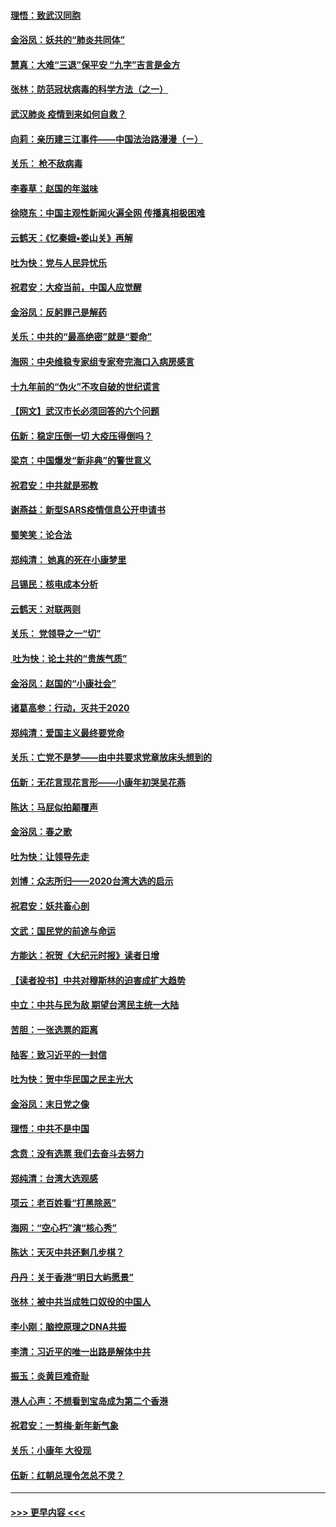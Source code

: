 #### [理悟：致武汉同胞](../pages/nsc993/n11831522.md?t=01301344) 
#### [金浴凤：妖共的“肺炎共同体”](../pages/nsc993/n11829448.md?t=01301344) 
#### [慧真：大难“三退”保平安 “九字”吉言是金方](../pages/nsc993/n11829501.md?t=01301344) 
#### [张林：防范冠状病毒的科学方法（之一）](../pages/nsc993/n11828618.md?t=01301344) 
#### [武汉肺炎 疫情到来如何自救？](../pages/nsc993/n11827632.md?t=01301344) 
#### [向莉：亲历建三江事件——中国法治路漫漫（ㄧ）](../pages/nsc993/n11827190.md?t=01301344) 
#### [关乐： 枪不敌病毒](../pages/nsc993/n11826746.md?t=01301344) 
#### [李春草：赵国的年滋味](../pages/nsc993/n11826321.md?t=01301344) 
#### [徐晓东：中国主观性新闻火遍全网 传播真相极困难](../pages/nsc993/n11826508.md?t=01301344) 
#### [云鹤天：《忆秦娥▪娄山关》再解](../pages/nsc993/n11824682.md?t=01301344) 
#### [吐为快：党与人民异忧乐](../pages/nsc993/n11824660.md?t=01301344) 
#### [祝君安：大疫当前，中国人应觉醒](../pages/nsc993/n11821946.md?t=01301344) 
#### [金浴凤：反躬罪己是解药](../pages/nsc993/n11820280.md?t=01301344) 
#### [关乐：中共的“最高绝密”就是“要命”](../pages/nsc993/n11816946.md?t=01301344) 
#### [海网：中央维稳专家组专家夸完海口入病房感言](../pages/nsc993/n11815138.md?t=01301344) 
#### [十九年前的“伪火”不攻自破的世纪谎言](../pages/nsc993/n11813238.md?t=01301344) 
#### [【网文】武汉市长必须回答的六个问题](../pages/nsc993/n11813848.md?t=01301344) 
#### [伍新：稳定压倒一切 大疫压得倒吗？](../pages/nsc993/n11812634.md?t=01301344) 
#### [梁京：中国爆发“新非典”的警世意义](../pages/nsc993/n11812554.md?t=01301344) 
#### [祝君安：中共就是邪教](../pages/nsc993/n11812431.md?t=01301344) 
#### [谢燕益：新型SARS疫情信息公开申请书](../pages/nsc993/n11808840.md?t=01301344) 
#### [蜀笑笑：论合法](../pages/nsc993/n11808064.md?t=01301344) 
#### [郑纯清： 她真的死在小康梦里](../pages/nsc993/n11806623.md?t=01301344) 
#### [吕锡民：核电成本分析](../pages/nsc993/n11806284.md?t=01301344) 
#### [云鹤天：对联两则](../pages/nsc993/n11805957.md?t=01301344) 
#### [关乐： 党领导之一“切”](../pages/nsc993/n11804505.md?t=01301344) 
#### [ 吐为快：论土共的“贵族气质”](../pages/nsc993/n11804490.md?t=01301344) 
#### [金浴凤：赵国的“小康社会”](../pages/nsc993/n11804452.md?t=01301344) 
#### [诸葛高参：行动，灭共于2020](../pages/nsc993/n11804120.md?t=01301344) 
#### [郑纯清：爱国主义最终要党命](../pages/nsc993/n11802197.md?t=01301344) 
#### [关乐：亡党不是梦——由中共要求党章放床头想到的](../pages/nsc993/n11802156.md?t=01301344) 
#### [伍新：无花言现花言形——小康年初哭吴花燕](../pages/nsc993/n11800044.md?t=01301344) 
#### [陈达：马屁似拍颠覆声](../pages/nsc993/n11800010.md?t=01301344) 
#### [金浴凤：春之歌](../pages/nsc993/n11797687.md?t=01301344) 
#### [吐为快：让领导先走](../pages/nsc993/n11797512.md?t=01301344) 
#### [刘博：众志所归——2020台湾大选的启示](../pages/nsc993/n11796878.md?t=01301344) 
#### [祝君安：妖共畜心剖](../pages/nsc993/n11794273.md?t=01301344) 
#### [文武：国民党的前途与命运](../pages/nsc993/n11794198.md?t=01301344) 
#### [方能达：祝贺《大纪元时报》读者日增](../pages/nsc993/n11793807.md?t=01301344) 
#### [【读者投书】中共对穆斯林的迫害成扩大趋势](../pages/nsc993/n11791371.md?t=01301344) 
#### [中立：中共与民为敌 期望台湾民主统一大陆](../pages/nsc993/n11790392.md?t=01301344) 
#### [苦胆：一张选票的距离](../pages/nsc993/n11788914.md?t=01301344) 
#### [陆客：致习近平的一封信](../pages/nsc993/n11788867.md?t=01301344) 
#### [吐为快：贺中华民国之民主光大](../pages/nsc993/n11788618.md?t=01301344) 
#### [金浴凤：末日党之像](../pages/nsc993/n11787475.md?t=01301344) 
#### [理悟：中共不是中国](../pages/nsc993/n11787463.md?t=01301344) 
#### [念贲：没有选票  我们去奋斗去努力](../pages/nsc993/n11787398.md?t=01301344) 
#### [郑纯清：台湾大选观感](../pages/nsc993/n11786210.md?t=01301344) 
#### [项云：老百姓看“打黑除恶”](../pages/nsc993/n11785398.md?t=01301344) 
#### [海网：“空心朽”演“核心秀”](../pages/nsc993/n11783874.md?t=01301344) 
#### [陈达：天灭中共还剩几步棋？](../pages/nsc993/n11783719.md?t=01301344) 
#### [丹丹：关于香港“明日大屿愿景”](../pages/nsc993/n11783273.md?t=01301344) 
#### [张林：被中共当成牲口奴役的中国人](../pages/nsc993/n11782397.md?t=01301344) 
#### [李小刚：脑控原理之DNA共振](../pages/nsc993/n11780962.md?t=01301344) 
#### [李清：习近平的唯一出路是解体中共](../pages/nsc993/n11780866.md?t=01301344) 
#### [振玉：炎黄巨难奇耻](../pages/nsc993/n11779632.md?t=01301344) 
#### [港人心声：不想看到宝岛成为第二个香港](../pages/nsc993/n11778817.md?t=01301344) 
#### [祝君安：一剪梅‧新年新气象](../pages/nsc993/n11776340.md?t=01301344) 
#### [关乐：小康年 大役现](../pages/nsc993/n11774213.md?t=01301344) 
#### [伍新：红朝总理令怎总不灵？](../pages/nsc993/n11770813.md?t=01301344) 

----
#### [ >>> 更早内容 <<< ](../indexes/nsc993-earlier.md)
